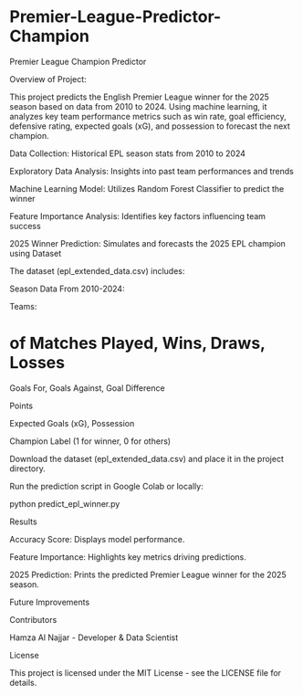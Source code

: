 # Premier-League-Predictor-Champion

Premier League Champion Predictor

Overview of Project:

This project predicts the English Premier League winner for the 2025 season based on data from 2010 to 2024. Using machine learning, it analyzes key team performance metrics such as win rate, goal efficiency, defensive rating, expected goals (xG), and possession to forecast the next champion.

Data Collection: Historical EPL season stats from 2010 to 2024

Exploratory Data Analysis: Insights into past team performances and trends

Machine Learning Model: Utilizes Random Forest Classifier to predict the winner

Feature Importance Analysis: Identifies key factors influencing team success

2025 Winner Prediction: Simulates and forecasts the 2025 EPL champion using Dataset

The dataset (epl_extended_data.csv) includes:

Season Data From 2010-2024:

Teams: 

# of Matches Played, Wins, Draws, Losses

Goals For, Goals Against, Goal Difference

Points

Expected Goals (xG), Possession

Champion Label (1 for winner, 0 for others)

Download the dataset (epl_extended_data.csv) and place it in the project directory.

Run the prediction script in Google Colab or locally:

python predict_epl_winner.py

Results

Accuracy Score: Displays model performance.

Feature Importance: Highlights key metrics driving predictions.

2025 Prediction: Prints the predicted Premier League winner for the 2025 season.

Future Improvements

Contributors

Hamza Al Najjar - Developer & Data Scientist

License

This project is licensed under the MIT License - see the LICENSE file for details.


